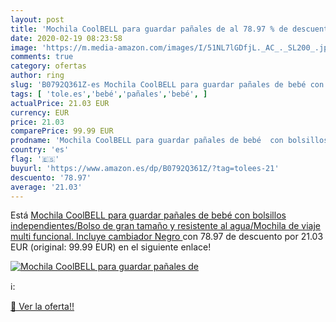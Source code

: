 ```yaml
---
layout: post
title: 'Mochila CoolBELL para guardar pañales de al 78.97 % de descuento'
date: 2020-02-19 08:23:58
image: 'https://m.media-amazon.com/images/I/51NL7lGDfjL._AC_._SL200_.jpg'
comments: true
category: ofertas
author: ring
slug: 'B0792Q361Z-es Mochila CoolBELL para guardar pañales de bebé con...'
tags: [ 'tole.es','bebé','pañales','bebé', ]
actualPrice: 21.03 EUR
currency: EUR
price: 21.03
comparePrice: 99.99 EUR
prodname: 'Mochila CoolBELL para guardar pañales de bebé  con bolsillos independientes/Bolso de gran tamaño y resistente al agua/Mochila de viaje multi funcional. Incluye cambiador  Negro '
country: 'es'
flag: '🇪🇸'
buyurl: 'https://www.amazon.es/dp/B0792Q361Z/?tag=tolees-21'
descuento: '78.97'
average: '21.03'
---
```


Está [Mochila CoolBELL para guardar pañales de bebé  con bolsillos independientes/Bolso de gran tamaño y resistente al agua/Mochila de viaje multi funcional. Incluye cambiador  Negro ](https://www.amazon.es/dp/B0792Q361Z/?tag=tolees-21) con 78.97 de descuento por 21.03 EUR (original: 99.99 EUR) en el siguiente enlace!

[![Mochila CoolBELL para guardar pañales de](https://m.media-amazon.com/images/I/51NL7lGDfjL._AC_._SL200_.jpg)](https://www.amazon.es/dp/B0792Q361Z/?tag=tolees-21)

ℹ️:


[🛒 Ver la oferta!!](https://www.amazon.es/dp/B0792Q361Z/?tag=tolees-21)
